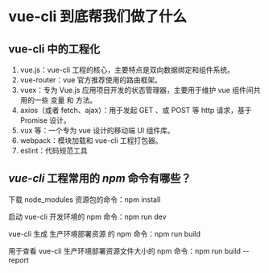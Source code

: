 # vue-cli 到底帮我们做了什么

## vue-cli 中的工程化

1.  vue.js：vue-cli 工程的核心，主要特点是双向数据绑定和组件系统。
2.  vue-router：vue 官方推荐使用的路由框架。
3.  vuex：专为 Vue.js 应用项目开发的状态管理器，主要用于维护 vue 组件间共用的一些 变量 和 方法。
4.  axios（或者 fetch、ajax）：用于发起 GET 、或 POST 等 http 请求，基于 Promise 设计。
5.  vux 等：一个专为 vue 设计的移动端 UI 组件库。
6.  webpack：模块加载和 vue-cli 工程打包器。
7.  eslint：代码规范工具

## **_vue-cli_ 工程常用的 _npm_ 命令有哪些？**

下载 node_modules 资源包的命令：npm install

启动 vue-cli 开发环境的 npm 命令：npm run dev

vue-cli 生成 生产环境部署资源 的 npm 命令：npm run build

用于查看 vue-cli 生产环境部署资源文件大小的 npm 命令：npm run build --report

